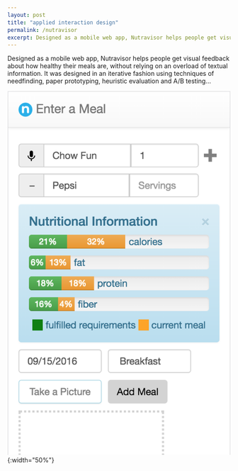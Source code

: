 ```yaml
---
layout: post
title: "applied interaction design"
permalink: /nutravisor
excerpt: Designed as a mobile web app, Nutravisor helps people get visual feedback about how healthy their meals are, without relying on an overload of textual information. It was designed in an iterative fashion using techniques of needfinding (observation current user behavior), paper prototyping, heuristic evaluation and A/B testing...
---
```

<!-- remove excerpt soon -->
Designed as a mobile web app, Nutravisor helps people get visual feedback about how healthy their meals are, without relying on an overload of textual information. It was designed in an iterative fashion using techniques of needfinding, paper prototyping, heuristic evaluation and A/B testing...

![](/assets/applied/log-a-meal.png){:width="50%"}
<!-- *home page* -->
